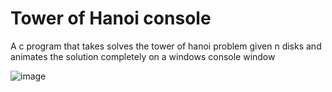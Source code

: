 # Tower of Hanoi console
A c program that takes solves the tower of hanoi problem given n disks and animates the solution completely on a windows console window

![image](https://user-images.githubusercontent.com/41694147/143431761-a2050cee-d3cd-45a2-8070-703719402e72.png)

